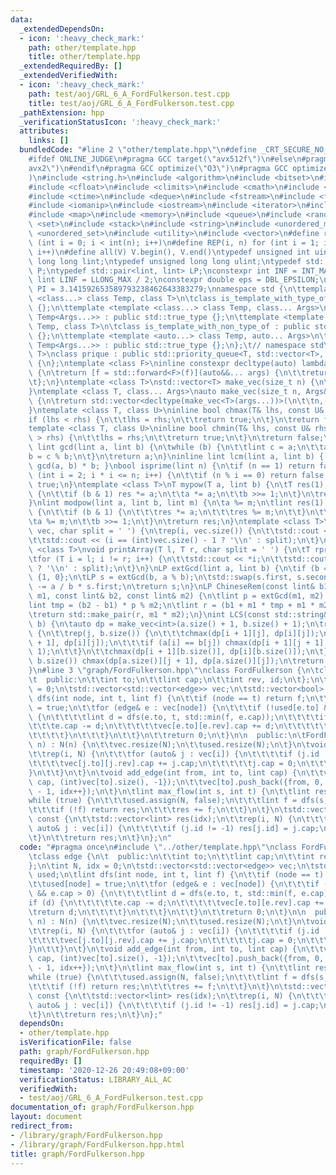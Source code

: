 ```yaml
---
data:
  _extendedDependsOn:
  - icon: ':heavy_check_mark:'
    path: other/template.hpp
    title: other/template.hpp
  _extendedRequiredBy: []
  _extendedVerifiedWith:
  - icon: ':heavy_check_mark:'
    path: test/aoj/GRL_6_A_FordFulkerson.test.cpp
    title: test/aoj/GRL_6_A_FordFulkerson.test.cpp
  _pathExtension: hpp
  _verificationStatusIcon: ':heavy_check_mark:'
  attributes:
    links: []
  bundledCode: "#line 2 \"other/template.hpp\"\n#define _CRT_SECURE_NO_WARNINGS\n\
    #ifdef ONLINE_JUDGE\n#pragma GCC target(\"avx512f\")\n#else\n#pragma GCC target(\"\
    avx2\")\n#endif\n#pragma GCC optimize(\"O3\")\n#pragma GCC optimize(\"unroll-loops\"\
    )\n#include <string.h>\n#include <algorithm>\n#include <bitset>\n#include <cassert>\n\
    #include <cfloat>\n#include <climits>\n#include <cmath>\n#include <complex>\n\
    #include <ctime>\n#include <deque>\n#include <fstream>\n#include <functional>\n\
    #include <iomanip>\n#include <iostream>\n#include <iterator>\n#include <list>\n\
    #include <map>\n#include <memory>\n#include <queue>\n#include <random>\n#include\
    \ <set>\n#include <stack>\n#include <string>\n#include <unordered_map>\n#include\
    \ <unordered_set>\n#include <utility>\n#include <vector>\n#define rep(i, n) for\
    \ (int i = 0; i < int(n); i++)\n#define REP(i, n) for (int i = 1; i <= int(n);\
    \ i++)\n#define all(V) V.begin(), V.end()\ntypedef unsigned int uint;\ntypedef\
    \ long long lint;\ntypedef unsigned long long ulint;\ntypedef std::pair<int, int>\
    \ P;\ntypedef std::pair<lint, lint> LP;\nconstexpr int INF = INT_MAX / 2;\nconstexpr\
    \ lint LINF = LLONG_MAX / 2;\nconstexpr double eps = DBL_EPSILON;\nconstexpr double\
    \ PI = 3.141592653589793238462643383279;\nnamespace std {\n\ttemplate <template\
    \ <class...> class Temp, class T>\n\tclass is_template_with_type_of : public std::false_type\
    \ {};\n\ttemplate <template <class...> class Temp, class... Args>\n\tclass is_template_with_type_of<Temp,\
    \ Temp<Args...>> : public std::true_type {};\n\ttemplate <template <auto...> class\
    \ Temp, class T>\n\tclass is_template_with_non_type_of : public std::false_type\
    \ {};\n\ttemplate <template <auto...> class Temp, auto... Args>\n\tclass is_template_with_non_type_of<Temp,\
    \ Temp<Args...>> : public std::true_type {};\n};\t// namespace std\ntemplate <class\
    \ T>\nclass prique : public std::priority_queue<T, std::vector<T>, std::greater<T>>\
    \ {\n};\ntemplate <class F>\ninline constexpr decltype(auto) lambda_fix(F&& f)\
    \ {\n\treturn [f = std::forward<F>(f)](auto&&... args) {\n\t\treturn f(f, std::forward<decltype(args)>(args)...);\n\
    \t};\n}\ntemplate <class T>\nstd::vector<T> make_vec(size_t n) {\n\treturn std::vector<T>(n);\n\
    }\ntemplate <class T, class... Args>\nauto make_vec(size_t n, Args&&... args)\
    \ {\n\treturn std::vector<decltype(make_vec<T>(args...))>(\n\t\tn, make_vec<T>(std::forward<Args>(args)...));\n\
    }\ntemplate <class T, class U>\ninline bool chmax(T& lhs, const U& rhs) {\n\t\
    if (lhs < rhs) {\n\t\tlhs = rhs;\n\t\treturn true;\n\t}\n\treturn false;\n}\n\
    template <class T, class U>\ninline bool chmin(T& lhs, const U& rhs) {\n\tif (lhs\
    \ > rhs) {\n\t\tlhs = rhs;\n\t\treturn true;\n\t}\n\treturn false;\n}\ninline\
    \ lint gcd(lint a, lint b) {\n\twhile (b) {\n\t\tlint c = a;\n\t\ta = b;\n\t\t\
    b = c % b;\n\t}\n\treturn a;\n}\ninline lint lcm(lint a, lint b) { return a /\
    \ gcd(a, b) * b; }\nbool isprime(lint n) {\n\tif (n == 1) return false;\n\tfor\
    \ (int i = 2; i * i <= n; i++) {\n\t\tif (n % i == 0) return false;\n\t}\n\treturn\
    \ true;\n}\ntemplate <class T>\nT mypow(T a, lint b) {\n\tT res(1);\n\twhile (b)\
    \ {\n\t\tif (b & 1) res *= a;\n\t\ta *= a;\n\t\tb >>= 1;\n\t}\n\treturn res;\n\
    }\nlint modpow(lint a, lint b, lint m) {\n\ta %= m;\n\tlint res(1);\n\twhile (b)\
    \ {\n\t\tif (b & 1) {\n\t\t\tres *= a;\n\t\t\tres %= m;\n\t\t}\n\t\ta *= a;\n\t\
    \ta %= m;\n\t\tb >>= 1;\n\t}\n\treturn res;\n}\ntemplate <class T>\nvoid printArray(std::vector<T>&\
    \ vec, char split = ' ') {\n\trep(i, vec.size()) {\n\t\tstd::cout << vec[i];\n\
    \t\tstd::cout << (i == (int)vec.size() - 1 ? '\\n' : split);\n\t}\n}\ntemplate\
    \ <class T>\nvoid printArray(T l, T r, char split = ' ') {\n\tT rprev = std::prev(r);\n\
    \tfor (T i = l; i != r; i++) {\n\t\tstd::cout << *i;\n\t\tstd::cout << (i == rprev\
    \ ? '\\n' : split);\n\t}\n}\nLP extGcd(lint a, lint b) {\n\tif (b == 0) return\
    \ {1, 0};\n\tLP s = extGcd(b, a % b);\n\tstd::swap(s.first, s.second);\n\ts.second\
    \ -= a / b * s.first;\n\treturn s;\n}\nLP ChineseRem(const lint& b1, const lint&\
    \ m1, const lint& b2, const lint& m2) {\n\tlint p = extGcd(m1, m2).first;\n\t\
    lint tmp = (b2 - b1) * p % m2;\n\tlint r = (b1 + m1 * tmp + m1 * m2) % (m1 * m2);\n\
    \treturn std::make_pair(r, m1 * m2);\n}\nint LCS(const std::string& a, const std::string&\
    \ b) {\n\tauto dp = make_vec<int>(a.size() + 1, b.size() + 1);\n\trep(i, a.size())\
    \ {\n\t\trep(j, b.size()) {\n\t\t\tchmax(dp[i + 1][j], dp[i][j]);\n\t\t\tchmax(dp[i][j\
    \ + 1], dp[i][j]);\n\t\t\tif (a[i] == b[j]) chmax(dp[i + 1][j + 1], dp[i][j] +\
    \ 1);\n\t\t}\n\t\tchmax(dp[i + 1][b.size()], dp[i][b.size()]);\n\t}\n\trep(j,\
    \ b.size()) chmax(dp[a.size()][j + 1], dp[a.size()][j]);\n\treturn dp[a.size()][b.size()];\n\
    }\n#line 3 \"graph/FordFulkerson.hpp\"\nclass FordFulkerson {\n\tclass edge {\n\
    \t  public:\n\t\tint to;\n\t\tlint cap;\n\t\tint rev, id;\n\t};\n\tint N, idx\
    \ = 0;\n\tstd::vector<std::vector<edge>> vec;\n\tstd::vector<bool> used;\n\tlint\
    \ dfs(int node, int t, lint f) {\n\t\tif (node == t) return f;\n\t\tused[node]\
    \ = true;\n\t\tfor (edge& e : vec[node]) {\n\t\t\tif (!used[e.to] && e.cap > 0)\
    \ {\n\t\t\t\tlint d = dfs(e.to, t, std::min(f, e.cap));\n\t\t\t\tif (d) {\n\t\t\
    \t\t\te.cap -= d;\n\t\t\t\t\tvec[e.to][e.rev].cap += d;\n\t\t\t\t\treturn d;\n\
    \t\t\t\t}\n\t\t\t}\n\t\t}\n\t\treturn 0;\n\t}\n\n  public:\n\tFordFulkerson(int\
    \ n) : N(n) {\n\t\tvec.resize(N);\n\t\tused.resize(N);\n\t}\n\tvoid reset() {\n\
    \t\trep(i, N) {\n\t\t\tfor (auto& j : vec[i]) {\n\t\t\t\tif (j.id != -1) {\n\t\
    \t\t\t\tvec[j.to][j.rev].cap += j.cap;\n\t\t\t\t\tj.cap = 0;\n\t\t\t\t}\n\t\t\t\
    }\n\t\t}\n\t}\n\tvoid add_edge(int from, int to, lint cap) {\n\t\tvec[from].push_back({to,\
    \ cap, (int)vec[to].size(), -1});\n\t\tvec[to].push_back({from, 0, (int)vec[from].size()\
    \ - 1, idx++});\n\t}\n\tlint max_flow(int s, int t) {\n\t\tlint res = 0;\n\t\t\
    while (true) {\n\t\t\tused.assign(N, false);\n\t\t\tlint f = dfs(s, t, LINF);\n\
    \t\t\tif (!f) return res;\n\t\t\tres += f;\n\t\t}\n\t}\n\tstd::vector<lint> restore()\
    \ const {\n\t\tstd::vector<lint> res(idx);\n\t\trep(i, N) {\n\t\t\tfor (const\
    \ auto& j : vec[i]) {\n\t\t\t\tif (j.id != -1) res[j.id] = j.cap;\n\t\t\t}\n\t\
    \t}\n\t\treturn res;\n\t}\n};\n"
  code: "#pragma once\n#include \"../other/template.hpp\"\nclass FordFulkerson {\n\
    \tclass edge {\n\t  public:\n\t\tint to;\n\t\tlint cap;\n\t\tint rev, id;\n\t\
    };\n\tint N, idx = 0;\n\tstd::vector<std::vector<edge>> vec;\n\tstd::vector<bool>\
    \ used;\n\tlint dfs(int node, int t, lint f) {\n\t\tif (node == t) return f;\n\
    \t\tused[node] = true;\n\t\tfor (edge& e : vec[node]) {\n\t\t\tif (!used[e.to]\
    \ && e.cap > 0) {\n\t\t\t\tlint d = dfs(e.to, t, std::min(f, e.cap));\n\t\t\t\t\
    if (d) {\n\t\t\t\t\te.cap -= d;\n\t\t\t\t\tvec[e.to][e.rev].cap += d;\n\t\t\t\t\
    \treturn d;\n\t\t\t\t}\n\t\t\t}\n\t\t}\n\t\treturn 0;\n\t}\n\n  public:\n\tFordFulkerson(int\
    \ n) : N(n) {\n\t\tvec.resize(N);\n\t\tused.resize(N);\n\t}\n\tvoid reset() {\n\
    \t\trep(i, N) {\n\t\t\tfor (auto& j : vec[i]) {\n\t\t\t\tif (j.id != -1) {\n\t\
    \t\t\t\tvec[j.to][j.rev].cap += j.cap;\n\t\t\t\t\tj.cap = 0;\n\t\t\t\t}\n\t\t\t\
    }\n\t\t}\n\t}\n\tvoid add_edge(int from, int to, lint cap) {\n\t\tvec[from].push_back({to,\
    \ cap, (int)vec[to].size(), -1});\n\t\tvec[to].push_back({from, 0, (int)vec[from].size()\
    \ - 1, idx++});\n\t}\n\tlint max_flow(int s, int t) {\n\t\tlint res = 0;\n\t\t\
    while (true) {\n\t\t\tused.assign(N, false);\n\t\t\tlint f = dfs(s, t, LINF);\n\
    \t\t\tif (!f) return res;\n\t\t\tres += f;\n\t\t}\n\t}\n\tstd::vector<lint> restore()\
    \ const {\n\t\tstd::vector<lint> res(idx);\n\t\trep(i, N) {\n\t\t\tfor (const\
    \ auto& j : vec[i]) {\n\t\t\t\tif (j.id != -1) res[j.id] = j.cap;\n\t\t\t}\n\t\
    \t}\n\t\treturn res;\n\t}\n};"
  dependsOn:
  - other/template.hpp
  isVerificationFile: false
  path: graph/FordFulkerson.hpp
  requiredBy: []
  timestamp: '2020-12-26 20:49:08+09:00'
  verificationStatus: LIBRARY_ALL_AC
  verifiedWith:
  - test/aoj/GRL_6_A_FordFulkerson.test.cpp
documentation_of: graph/FordFulkerson.hpp
layout: document
redirect_from:
- /library/graph/FordFulkerson.hpp
- /library/graph/FordFulkerson.hpp.html
title: graph/FordFulkerson.hpp
---
```


